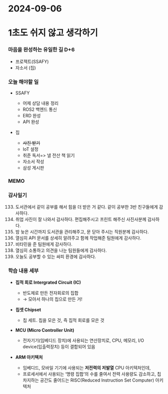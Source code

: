 # 2024-09-06

# 1초도 쉬지 않고 생각하기
### 마음을 완성하는 유일한 길 D+6
-  프로젝트(SSAFY)
-  자소서 (집)


### 오늘 해야할 일
- SSAFY
  - 어제 상담 내용 정리
  - ROS2 백엔드 통신
  - ERD 완성
  - API 완성

- 집
  - ~~사진 받기~~
  - IoT 설정
  - 취준 독서=> 낼 전산 책 읽기
  - 자소서 작성
  - 삼성 게시판

### MEMO


### 감사일기
133. 도서관에서 같이 공부를 해서 힘을 더 받은 거 같다. 같이 공부한 3반 친구들에게 감사하다.
134. 취업 사진이 잘 나와서 감사하다. 편집해주시고 프린트 해주신 사진사분께 감사하다.
135. 밤 늦은 시간까지 도서관을 관리해주고, 문 닫아 주시는 직원분께 감사하다.
136. 열심히 API 문서를 상세히 알려주고 함께 작업해준 팀원에게 감사하다.
137. 비타민을 준 팀원에게 감사하다.
138. 열심히 소통하고 의견을 나눈 팀원들에게 감사하다.
139. 오늘도 공부할 수 있는 싸피 환경에 감사하다.

### 학습 내용 세부
- **집적 회로 Intergrated Circuit (IC)**
    - 반도체로 만든 전자회로의 집합
    - → 모아서 하나의 칩으로 만든 거!
- **칩셋 Chipset**
    - 칩 세트. 칩을 모은 것, 즉 집적 회로를 모은 것
- **MCU (Micro Controller Unit)**
    - 전자기기(임베디드 장치)에 사용되는 연산장치로, CPU, 메모리, I/O device(입출력장치) 등이 결합되어 있음
    
- **ARM 아키텍처**
    - 임베디드, 모바일 기기에 사용되는 **저전력의 저발열** CPU 아키텍처인데,
    - 프로세서에서 사용되는 ‘명령 집합’의 수를 줄여서 전력 사용량도 감소하고, 칩 차지하는 공간도 줄어드는 RISC(Reduced Instruction Set Computer) 아키텍처